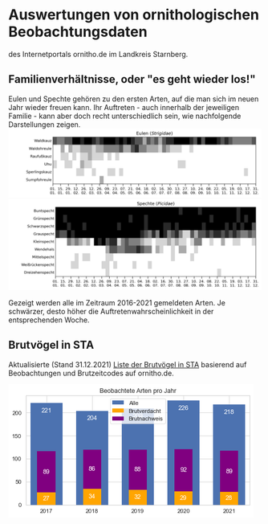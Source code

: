 # Auswertungen von ornithologischen Beobachtungsdaten

des Internetportals ornitho.de im Landkreis Starnberg.



## Familienverhältnisse, oder "es geht wieder los!"
Eulen und Spechte gehören zu den ersten Arten, auf die man sich im neuen Jahr wieder freuen kann. Ihr Auftreten - auch innerhalb der jeweiligen Familie - kann aber doch recht unterschiedlich sein, wie nachfolgende Darstellungen zeigen.
![Eulen](res/2D_weekly_probability_family_Strigidae.png)
![Spechte](res/2D_weekly_probability_family_Picidae.png)

Gezeigt werden alle im Zeitraum 2016-2021 gemeldeten Arten. Je schwärzer, desto höher die Auftretenwahrscheinlichkeit in der entsprechenden Woche.


## Brutvögel in STA

Aktualisierte (Stand 31.12.2021) [Liste der Brutvögel in STA](res/Max_BZC_pro_Taxon_und_Jahr.xlsx) basierend auf Beobachtungen und Brutzeitcodes auf ornitho.de.

![](res/Arten_vs_Jahr.png)

